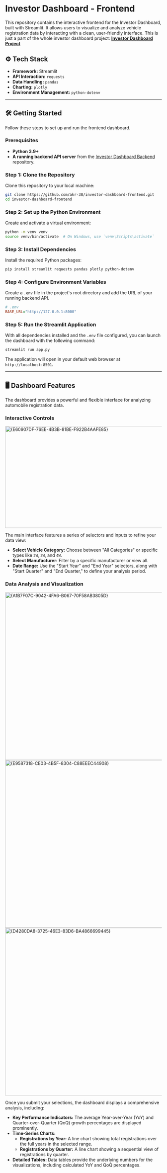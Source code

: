 

# Investor Dashboard - Frontend

This repository contains the interactive frontend for the Investor Dashboard, built with Streamlit. It allows users to visualize and analyze vehicle registration data by interacting with a clean, user-friendly interface.
This is just a part of the whole investor dashboard project: **[Investor Dashboard Project](https://github.com/akr-38/investors-dashboard-project/blob/main/README.md)**


## ⚙️ Tech Stack

  * **Framework:** Streamlit
  * **API Interaction:** `requests`
  * **Data Handling:** `pandas`
  * **Charting:** `plotly`
  * **Environment Management:** `python-dotenv`

-----

## 🛠️ Getting Started

Follow these steps to set up and run the frontend dashboard.

### Prerequisites

  * **Python 3.9+**
  * **A running backend API server** from the [Investor Dashboard Backend](https://github.com/akr-38/investor-dashboard-backend) repository.

### Step 1: Clone the Repository

Clone this repository to your local machine:

```bash
git clone https://github.com/akr-38/investor-dashboard-frontend.git
cd investor-dashboard-frontend
```

### Step 2: Set up the Python Environment

Create and activate a virtual environment:

```bash
python -m venv venv
source venv/bin/activate  # On Windows, use `venv\Scripts\activate`
```

### Step 3: Install Dependencies

Install the required Python packages:

```bash
pip install streamlit requests pandas plotly python-dotenv
```

### Step 4: Configure Environment Variables

Create a `.env` file in the project's root directory and add the URL of your running backend API.

```ini
# .env
BASE_URL="http://127.0.0.1:8000"
```

### Step 5: Run the Streamlit Application

With all dependencies installed and the `.env` file configured, you can launch the dashboard with the following command:

```bash
streamlit run app.py
```

The application will open in your default web browser at `http://localhost:8501`.

-----

## 🖥️ Dashboard Features

The dashboard provides a powerful and flexible interface for analyzing automobile registration data.

### Interactive Controls

<img width="916" height="328" alt="{E60907DF-76EE-4B3B-81BE-F922B4AAFE85}" src="https://github.com/user-attachments/assets/557749a7-e1d1-451c-8c36-77780c0d1db6" />


The main interface features a series of selectors and inputs to refine your data view:

  * **Select Vehicle Category:** Choose between "All Categories" or specific types like `2W`, `3W`, and `4W`.
  * **Select Manufacturer:** Filter by a specific manufacturer or view all.
  * **Date Range:** Use the "Start Year" and "End Year" selectors, along with "Start Quarter" and "End Quarter," to define your analysis period.

### Data Analysis and Visualization

<img width="960" height="540" alt="{A1B7F07C-9042-4FA6-B067-70F58AB3805D}" src="https://github.com/user-attachments/assets/1ea5c8b3-2d7a-46d0-9beb-1ad4d9cbfbfe" />

<img width="960" height="540" alt="{E9587318-CE03-4B5F-8304-C88EEEC44908}" src="https://github.com/user-attachments/assets/27c0c61b-b908-4a7e-b71b-0d599433fcc5" />

<img width="960" height="540" alt="{D4280DA8-3725-46E3-83D6-BA4866699445}" src="https://github.com/user-attachments/assets/f9e7c3ef-fb30-458d-97db-5dcaa0e5a683" />


Once you submit your selections, the dashboard displays a comprehensive analysis, including:

  * **Key Performance Indicators:** The average Year-over-Year (YoY) and Quarter-over-Quarter (QoQ) growth percentages are displayed prominently.
  * **Time-Series Charts:**
      * **Registrations by Year:** A line chart showing total registrations over the full years in the selected range.
      * **Registrations by Quarter:** A line chart showing a sequential view of registrations by quarter.
  * **Detailed Tables:** Data tables provide the underlying numbers for the visualizations, including calculated YoY and QoQ percentages.
